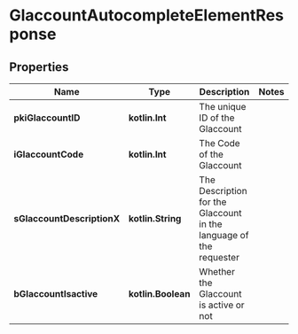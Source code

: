 
# GlaccountAutocompleteElementResponse

## Properties
| Name | Type | Description | Notes |
| ------------ | ------------- | ------------- | ------------- |
| **pkiGlaccountID** | **kotlin.Int** | The unique ID of the Glaccount |  |
| **iGlaccountCode** | **kotlin.Int** | The Code of the Glaccount |  |
| **sGlaccountDescriptionX** | **kotlin.String** | The Description for the Glaccount in the language of the requester |  |
| **bGlaccountIsactive** | **kotlin.Boolean** | Whether the Glaccount is active or not |  |



